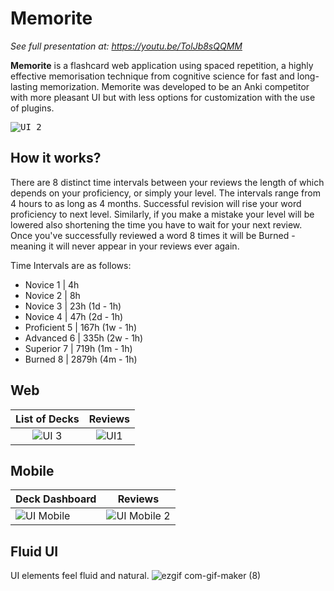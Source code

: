 
# Memorite
*See full presentation at: https://youtu.be/TolJb8sQQMM*

**Memorite** is a flashcard web application using spaced repetition, a highly effective memorisation technique from cognitive science for fast and long-lasting memorization. Memorite was developed to be an Anki competitor with more pleasant UI but with less options for customization with the use of plugins.

<kbd>![UI 2](https://user-images.githubusercontent.com/21182768/159854672-d624f84b-5aae-4588-9953-cf8339f65d16.PNG)</kbd>



## How it works?
There are 8 distinct time intervals between your reviews the length of which depends on your proficiency, or simply your level. The intervals range from 4 hours to as long as 4 months. Successful revision will rise your word proficiency to next level. Similarly, if you make a mistake your level will be lowered also shortening the time you have to wait for your next review. Once you've successfully reviewed a word 8 times it will be Burned - meaning it will never appear in your reviews ever again.

Time Intervals are as follows:
- Novice 1 | 4h
- Novice 2 | 8h
- Novice 3 | 23h (1d - 1h)
- Novice 4 | 47h (2d - 1h)
- Proficient 5 | 167h (1w - 1h)
- Advanced 6 | 335h (2w - 1h)
- Superior 7 | 719h (1m - 1h)
- Burned 8 | 2879h (4m - 1h)





## Web
List of Decks             |  Reviews
:-------------------------:|:-------------------------:
![UI 3](https://user-images.githubusercontent.com/21182768/159858626-1afd5276-2461-453c-86f8-ffef1c77de1f.PNG) | ![UI1](https://user-images.githubusercontent.com/21182768/159854668-b32ca912-34e8-4e13-9566-bd2d64cf9a34.PNG)


## Mobile

| Deck Dashboard  | Reviews |
| ------------- | ------------- |
| ![UI Mobile](https://user-images.githubusercontent.com/21182768/159854683-301c3047-f795-45f2-b05f-1f813d0ab70a.PNG)  | ![UI Mobile 2](https://user-images.githubusercontent.com/21182768/159854677-2dbfab12-ff74-4624-ae76-723478fdbccd.PNG)  |


## Fluid UI
UI elements feel fluid and natural.
![ezgif com-gif-maker (8)](https://user-images.githubusercontent.com/21182768/159857683-27670778-ba66-42b6-a1c3-97316488a77a.gif)


